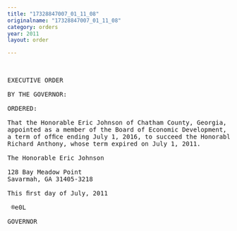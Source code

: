 ```yaml
---
title: "17328847007_01_11_08"
originalname: "17328847007_01_11_08"
category: orders
year: 2011
layout: order

---
```

<pre>
 

EXECUTIVE ORDER

BY THE GOVERNOR:

ORDERED:

That the Honorable Eric Johnson of Chatham County, Georgia, is
appointed as a member of the Board of Economic Development, for
a term of ofﬁce ending July 1, 2016, to succeed the Honorable
Richard Anthony, whose term expired on July 1, 2011.

The Honorable Eric Johnson

128 Bay Meadow Point
Savarmah, GA 31405-3218

This ﬁrst day of July, 2011

 ®e0L

GOVERNOR

</pre>
